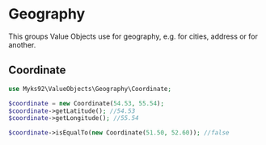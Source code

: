 # Geography
This groups Value Objects use for geography, e.g. for cities, address or for another.

## Coordinate

```php
use Myks92\ValueObjects\Geography\Coordinate;

$coordinate = new Coordinate(54.53, 55.54);
$coordinate->getLatitude(); //54.53
$coordinate->getLongitude(); //55.54

$coordinate->isEqualTo(new Coordinate(51.50, 52.60)); //false
```